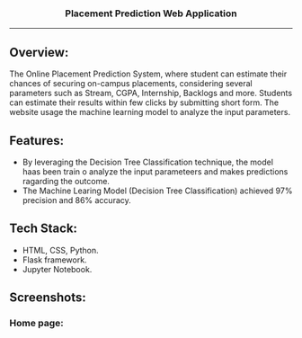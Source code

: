 <h3 align="center">Placement Prediction Web Application</h3>

---
## Overview:
<p>The Online Placement Prediction System, where student can estimate their chances of securing on-campus placements, considering several parameters such as Stream, CGPA, Internship, Backlogs and more. Students can estimate their results within few clicks by submitting short form. The website usage the machine learning model to analyze the input parameters.
</p>

## Features:
- By leveraging the Decision Tree Classification technique, the model haas been train o analyze the input parameteers and makes predictions ragarding the outcome.
- The Machine Learing Model (Decision Tree Classification) achieved 97% precision and 86% accuracy.

## Tech Stack:
- HTML, CSS, Python.
- Flask framework.
- Jupyter Notebook.

## Screenshots:
### Home page:




